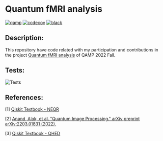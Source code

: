 # Quantum fMRI analysis

[![qamp](https://github.com/jvscursulim/qamp_fall22_project/actions/workflows/ci.yaml/badge.svg?branch=master)](https://github.com/jvscursulim/qamp_fall22_project/actions/workflows/ci.yaml)
[![codecov](https://codecov.io/gh/jvscursulim/qamp_fall22_project/branch/master/graph/badge.svg?token=Y65L2MLO25)](https://codecov.io/gh/jvscursulim/qamp_fall22_project)
[![black](https://img.shields.io/badge/code%20style-black-000000.svg)](https://github.com/psf/black)

## Description:

This repository have code related with my participation and contributions in the project [Quantum fMRI analysis](https://github.com/qiskit-advocate/qamp-fall-22/issues/6) of QAMP 2022 Fall.

## Tests:

![Tests](https://codecov.io/gh/jvscursulim/qamp_fall22_project/branch/master/graphs/icicle.svg?token=62GjSA5A3h)

## References:

[1] [Qiskit Textbook - NEQR](https://qiskit.org/textbook/ch-applications/image-processing-frqi-neqr.html#Novel-Enhanced-Quantum-Representation-(NEQR)-for-Digital-Images)

[2] [Anand, Alok, et al. "Quantum Image Processing." arXiv preprint arXiv:2203.01831 (2022).](https://arxiv.org/pdf/2203.01831.pdf)

[3] [Qiskit Textbook - QHED](https://qiskit.org/textbook/ch-applications/quantum-edge-detection.html)



